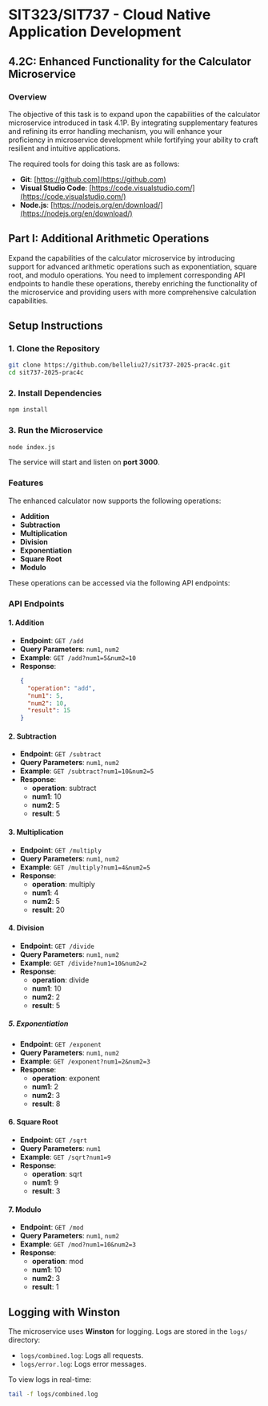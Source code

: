 # SIT323/SIT737 - Cloud Native Application Development
## 4.2C: Enhanced Functionality for the Calculator Microservice

### Overview
The objective of this task is to expand upon the capabilities of the calculator microservice introduced in task 4.1P. By integrating supplementary features and refining its error handling mechanism, you will enhance your proficiency in microservice development while fortifying your ability to craft resilient and intuitive applications.

The required tools for doing this task are as follows:
- **Git**: [https://github.com](https://github.com)
- **Visual Studio Code**: [https://code.visualstudio.com/](https://code.visualstudio.com/)
- **Node.js**: [https://nodejs.org/en/download/](https://nodejs.org/en/download/)

## Part I: Additional Arithmetic Operations
Expand the capabilities of the calculator microservice by introducing support for advanced arithmetic operations such as exponentiation, square root, and modulo operations. You need to implement corresponding API endpoints to handle these operations, thereby enriching the functionality of the microservice and providing users with more comprehensive calculation capabilities.

## Setup Instructions
### 1. Clone the Repository
```bash
git clone https://github.com/belleliu27/sit737-2025-prac4c.git
cd sit737-2025-prac4c
```

### 2. Install Dependencies
```bash
npm install
```

### 3. Run the Microservice
```bash
node index.js
```

The service will start and listen on **port 3000**.

### Features
The enhanced calculator now supports the following operations:
- **Addition**
- **Subtraction**
- **Multiplication**
- **Division**
- **Exponentiation**
- **Square Root**
- **Modulo**

These operations can be accessed via the following API endpoints:

### API Endpoints

#### 1. Addition
- **Endpoint**: `GET /add`
- **Query Parameters**: `num1`, `num2`
- **Example**: `GET /add?num1=5&num2=10`
- **Response**:
  ```json
  {
    "operation": "add",
    "num1": 5,
    "num2": 10,
    "result": 15
  }
#### 2. Subtraction

- **Endpoint**: `GET /subtract`
- **Query Parameters**: `num1`, `num2`
- **Example**: `GET /subtract?num1=10&num2=5`
- **Response**:
  - **operation**: subtract
  - **num1**: 10
  - **num2**: 5
  - **result**: 5

#### 3. Multiplication

- **Endpoint**: `GET /multiply`
- **Query Parameters**: `num1`, `num2`
- **Example**: `GET /multiply?num1=4&num2=5`
- **Response**:
  - **operation**: multiply
  - **num1**: 4
  - **num2**: 5
  - **result**: 20

#### 4. Division

- **Endpoint**: `GET /divide`
- **Query Parameters**: `num1`, `num2`
- **Example**: `GET /divide?num1=10&num2=2`
- **Response**:
  - **operation**: divide
  - **num1**: 10
  - **num2**: 2
  - **result**: 5

##### 5. Exponentiation

- **Endpoint**: `GET /exponent`
- **Query Parameters**: `num1`, `num2`
- **Example**: `GET /exponent?num1=2&num2=3`
- **Response**:
  - **operation**: exponent
  - **num1**: 2
  - **num2**: 3
  - **result**: 8

#### 6. Square Root

- **Endpoint**: `GET /sqrt`
- **Query Parameters**: `num1`
- **Example**: `GET /sqrt?num1=9`
- **Response**:
  - **operation**: sqrt
  - **num1**: 9
  - **result**: 3

#### 7. Modulo

- **Endpoint**: `GET /mod`
- **Query Parameters**: `num1`, `num2`
- **Example**: `GET /mod?num1=10&num2=3`
- **Response**:
  - **operation**: mod
  - **num1**: 10
  - **num2**: 3
  - **result**: 1

## Logging with Winston
The microservice uses **Winston** for logging. Logs are stored in the `logs/` directory:

- `logs/combined.log`: Logs all requests.
- `logs/error.log`: Logs error messages.

To view logs in real-time:
```bash
tail -f logs/combined.log
```
